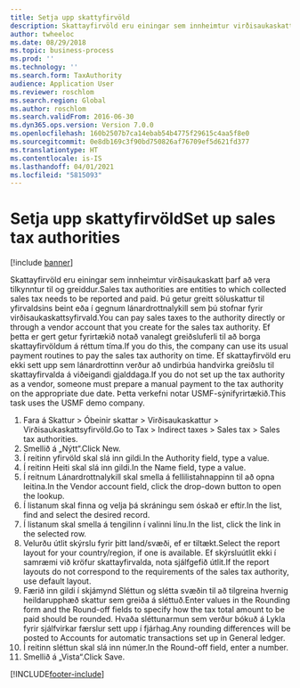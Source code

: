 ```yaml
---
title: Setja upp skattyfirvöld
description: Skattayfirvöld eru einingar sem innheimtur virðisaukaskatt þarf að vera tilkynntur til og greiddur.
author: twheeloc
ms.date: 08/29/2018
ms.topic: business-process
ms.prod: ''
ms.technology: ''
ms.search.form: TaxAuthority
audience: Application User
ms.reviewer: roschlom
ms.search.region: Global
ms.author: roschlom
ms.search.validFrom: 2016-06-30
ms.dyn365.ops.version: Version 7.0.0
ms.openlocfilehash: 160b2507b7ca14ebab54b4775f29615c4aa5f8e0
ms.sourcegitcommit: 0e8db169c3f90bd750826af76709ef5d621fd377
ms.translationtype: HT
ms.contentlocale: is-IS
ms.lasthandoff: 04/01/2021
ms.locfileid: "5815093"
---
```

# <a name="set-up-sales-tax-authorities"></a><span data-ttu-id="391a8-103">Setja upp skattyfirvöld</span><span class="sxs-lookup"><span data-stu-id="391a8-103">Set up sales tax authorities</span></span>

[!include [banner](../../includes/banner.md)]

<span data-ttu-id="391a8-104">Skattayfirvöld eru einingar sem innheimtur virðisaukaskatt þarf að vera tilkynntur til og greiddur.</span><span class="sxs-lookup"><span data-stu-id="391a8-104">Sales tax authorities are entities to which collected sales tax needs to be reported and paid.</span></span> <span data-ttu-id="391a8-105">Þú getur greitt söluskattur til yfirvaldsins beint eða í gegnum lánardrottnalykill sem þú stofnar fyrir virðisaukaskattsyfirvald.</span><span class="sxs-lookup"><span data-stu-id="391a8-105">You can pay sales taxes to the authority directly or through a vendor account that you create for the sales tax authority.</span></span> <span data-ttu-id="391a8-106">Ef þetta er gert getur fyrirtækið notað vanalegt greiðsluferli til að borga skattayfirvöldum á réttum tíma.</span><span class="sxs-lookup"><span data-stu-id="391a8-106">If you do this, the company can use its usual payment routines to pay the sales tax authority on time.</span></span> <span data-ttu-id="391a8-107">Ef skattayfirvöld eru ekki sett upp sem lánardrottinn verður að undirbúa handvirka greiðslu til skattayfirvalda á viðeigandi gjalddaga.</span><span class="sxs-lookup"><span data-stu-id="391a8-107">If you do not set up the tax authority as a vendor, someone must prepare a manual payment to the tax authority on the appropriate due date.</span></span> <span data-ttu-id="391a8-108">Þetta verkefni notar USMF-sýnifyrirtækið.</span><span class="sxs-lookup"><span data-stu-id="391a8-108">This task uses the USMF demo company.</span></span>

1. <span data-ttu-id="391a8-109">Fara á Skattur > Óbeinir skattar > Virðisaukaskattur > Virðisaukaskattsyfirvöld.</span><span class="sxs-lookup"><span data-stu-id="391a8-109">Go to Tax > Indirect taxes > Sales tax > Sales tax authorities.</span></span>
2. <span data-ttu-id="391a8-110">Smellið á „Nýtt“.</span><span class="sxs-lookup"><span data-stu-id="391a8-110">Click New.</span></span>
3. <span data-ttu-id="391a8-111">Í reitinn yfirvöld skal slá inn gildi.</span><span class="sxs-lookup"><span data-stu-id="391a8-111">In the Authority field, type a value.</span></span>
4. <span data-ttu-id="391a8-112">Í reitinn Heiti skal slá inn gildi.</span><span class="sxs-lookup"><span data-stu-id="391a8-112">In the Name field, type a value.</span></span>
5. <span data-ttu-id="391a8-113">Í reitnum Lánardrottnalykill skal smella á fellilistahnappinn til að opna leitina.</span><span class="sxs-lookup"><span data-stu-id="391a8-113">In the Vendor account field, click the drop-down button to open the lookup.</span></span>
6. <span data-ttu-id="391a8-114">Í listanum skal finna og velja þá skráningu sem óskað er eftir.</span><span class="sxs-lookup"><span data-stu-id="391a8-114">In the list, find and select the desired record.</span></span>
7. <span data-ttu-id="391a8-115">Í listanum skal smella á tengilinn í valinni línu.</span><span class="sxs-lookup"><span data-stu-id="391a8-115">In the list, click the link in the selected row.</span></span>
8. <span data-ttu-id="391a8-116">Velurðu útlit skýrslu fyrir þitt land/svæði, ef er tiltækt.</span><span class="sxs-lookup"><span data-stu-id="391a8-116">Select the report layout for your country/region, if one is available.</span></span> <span data-ttu-id="391a8-117">Ef skýrsluútlit ekki í samræmi við kröfur skattayfirvalda, nota sjálfgefið útlit.</span><span class="sxs-lookup"><span data-stu-id="391a8-117">If the report layouts do not correspond to the requirements of the sales tax authority, use default layout.</span></span>
9. <span data-ttu-id="391a8-118">Færið inn gildi í skjámynd Sléttun og slétta svæðin til að tilgreina hvernig heildarupphæð skattur sem greiða á sléttuð.</span><span class="sxs-lookup"><span data-stu-id="391a8-118">Enter values in the Rounding form and the Round-off fields to specify how the tax total amount to be paid should be rounded.</span></span> <span data-ttu-id="391a8-119">Hvaða sléttunarmun sem verður bókuð á Lykla fyrir sjálfvirkar færslur sett upp í fjárhag.</span><span class="sxs-lookup"><span data-stu-id="391a8-119">Any rounding differences will be posted to Accounts for automatic transactions set up in General ledger.</span></span>
10. <span data-ttu-id="391a8-120">Í reitinn sléttun skal slá inn númer.</span><span class="sxs-lookup"><span data-stu-id="391a8-120">In the Round-off field, enter a number.</span></span>
11. <span data-ttu-id="391a8-121">Smellið á „Vista“.</span><span class="sxs-lookup"><span data-stu-id="391a8-121">Click Save.</span></span>



[!INCLUDE[footer-include](../../../includes/footer-banner.md)]